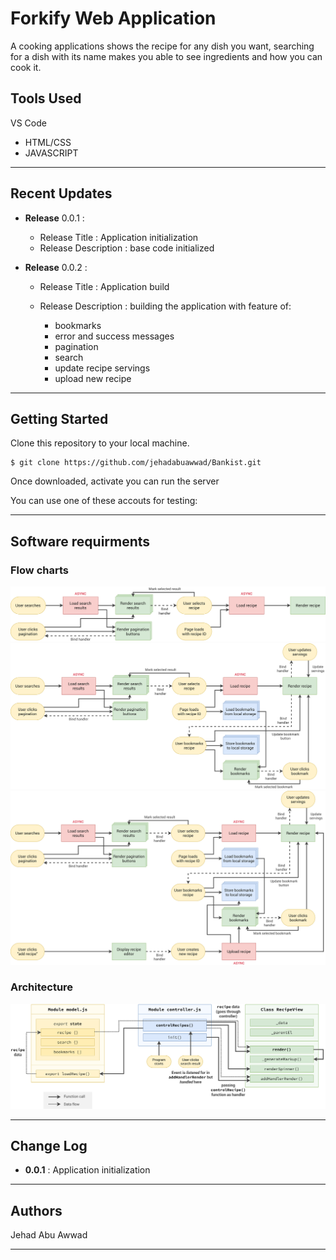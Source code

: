 # Forkify Web Application

A cooking applications shows the recipe for any dish you want, searching for a dish with its name makes you able to see ingredients and how you can cook it.

## Tools Used

VS Code

- HTML/CSS
- JAVASCRIPT

---

## Recent Updates

- **Release** 0.0.1 :

  - Release Title : Application initialization
  - Release Description : base code initialized

- **Release** 0.0.2 :

  - Release Title : Application build
  - Release Description : building the application with feature of:

    - bookmarks
    - error and success messages
    - pagination
    - search
    - update recipe servings
    - upload new recipe

---

## Getting Started

Clone this repository to your local machine.

```
$ git clone https://github.com/jehadabuawwad/Bankist.git
```

Once downloaded, activate you can run the server

You can use one of these accouts for testing:

---

## Software requirments

### Flow charts

![flowchart-1](./documentation//flowcharts/forkify-flowchart-part-1.png)
![flowchart-2](./documentation//flowcharts/forkify-flowchart-part-2.png)
![flowchart-3](./documentation//flowcharts/forkify-flowchart-part-3.png)

### Architecture

![flowchart-3](./documentation//architecture//forkify-architecture-recipe-loading.png)

---

## Change Log

- **0.0.1** : Application initialization

---

## Authors

Jehad Abu Awwad

---
